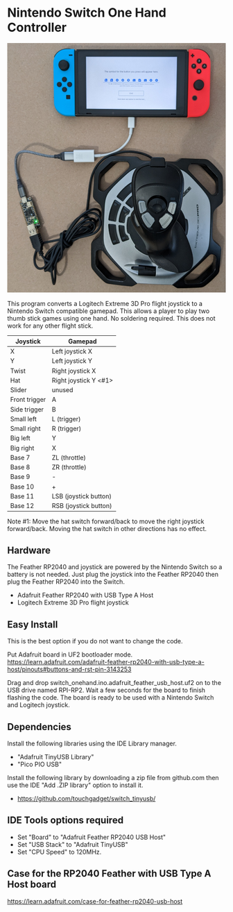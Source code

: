 # Nintendo Switch One Hand Controller

![Nintendo Switch connected to RP2040 Feather connected to joystick](./images/switch_onehand.jpg)

This program converts a Logitech Extreme 3D Pro flight joystick to a Nintendo
Switch compatible gamepad. This allows a player to play two thumb stick games
using one hand. No soldering required. This does not work for any other flight
stick.

Joystick        |Gamepad
----------------|-------
X               |Left joystick X
Y               |Left joystick Y
Twist           |Right joystick X
Hat             |Right joystick Y <#1>
Slider          |unused
Front trigger   |A
Side trigger    |B
Small left      |L (trigger)
Small right     |R (trigger)
Big left        |Y
Big right       |X
Base 7          |ZL (throttle)
Base 8          |ZR (throttle)
Base 9          |-
Base 10         |+
Base 11         |LSB (joystick button)
Base 12         |RSB (joystick button)

Note #1: Move the hat switch forward/back to move the right joystick
forward/back. Moving the hat switch in other directions has no effect.

## Hardware

The Feather RP2040 and joystick are powered by the Nintendo Switch so a battery
is not needed. Just plug the joystick into the Feather RP2040 then plug the
Feather RP2040 into the Switch.

* Adafruit Feather RP2040 with USB Type A Host
* Logitech Extreme 3D Pro flight joystick

## Easy Install

This is the best option if you do not want to change the code.

Put Adafruit board in UF2 bootloader mode. https://learn.adafruit.com/adafruit-feather-rp2040-with-usb-type-a-host/pinouts#buttons-and-rst-pin-3143253

Drag and drop switch_onehand.ino.adafruit_feather_usb_host.uf2 on to the USB
drive named RPI-RP2. Wait a few seconds for the board to finish flashing the
code. The board is ready to be used with a Nintendo Switch and Logitech joystick.

## Dependencies

Install the following libraries using the IDE Library manager.

* "Adafruit TinyUSB Library"
* "Pico PIO USB"

Install the following library by downloading a zip file from github.com then
use the IDE "Add .ZIP library" option to install it.

* https://github.com/touchgadget/switch_tinyusb/

## IDE Tools options required

* Set "Board" to "Adafruit Feather RP2040 USB Host"
* Set "USB Stack" to "Adafruit TinyUSB"
* Set "CPU Speed" to 120MHz.

## Case for the RP2040 Feather with USB Type A Host board

https://learn.adafruit.com/case-for-feather-rp2040-usb-host
